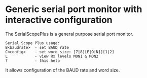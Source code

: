 # Generic serial port monitor with interactive configuration

The SerialScopePlus is a general purpose serial port monitor. 

	Serial Scope Plus usage:
 	B<baudrate>  - set BAUD rate
 	C<config>    - set word size: [7|8][E|O|N]][1|2]
 	L            - view Rx levels MON1 & MON2
 	?            - this help

It allows configuration of the BAUD rate and word size.
